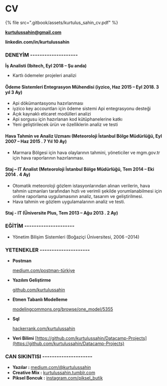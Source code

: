 # CV

{% file src=".gitbook/assets/kurtulus\_sahin\_cv.pdf" %}

**kurtulussahin@gmail.com**

**linkedin.com/in/kurtulussahin**

### **DENEYİM --------------------**

**İş Analisti \(Ibitech, Eyl 2018 – Şu anda\)**

* Kartlı ödemeler projeleri analizi

#### **Ödeme Sistemleri Entegrasyon Mühendisi \(iyzico, Haz 2015 – Eyl 2018. 3 yıl 3 Ay\)**

* Api dökümantasyonu hazırlanması
* iyzico key accountları için ödeme sistemi Api entegrasyonu desteği
* Açık kaynaklı eticaret modülleri analizi
* Api sorgusu için hazırlanan kod kütüphanelerine katkı
* Yeni geliştirilecek ürün ve özelliklerin analiz ve testi

#### **Hava Tahmin ve Analiz Uzmanı \(Meteoroloji İstanbul Bölge Müdürlüğü, Eyl 2007 – Haz 2015 . 7 Yıl 10 Ay\)**

* Marmara Bölgesi için hava olaylarının tahmini, yöneticiler ve mgm.gov.tr için hava raporlarının hazırlanması.

#### **Staj – IT Analist \(Meteoroloji İstanbul Bölge Müdürlüğü, Tem 2014 – Eki 2014 . 4 Ay\)**

* Otomatik meteoroloji gözlem istasyonlarından alınan verilerin, hava tahmin uzmanları tarafından hızlı ve verimli şekilde yorumlanabilmesi için online raporlama uygulamasının analiz, tasarım ve geliştirilmesi.
*  Hava tahmin ve gözlem uygulamalarının analiz ve testi.

#### **Staj - IT \(Üniversite Plus, Tem 2013 – Ağu 2013 . 2 Ay\)**

### **EĞİTİM            ---------------------**

* Yönetim Bilişim Sistemleri \(Boğaziçi Üniversitesi, 2006 –2014\)

### **YETENEKLER ---------------------**

* **Postman**

  [medium.com/postman-türkiye](https://www.medium.com/postman-t%C3%BCrkiye)

* **Yazılım Geliştirme**

  [github.com/kurtulussahin](https://www.github.com/kurtulussahin)

* **Etmen Tabanlı Modelleme**

  [modelingcommons.org/browse/one\_model/5355](http://www.modelingcommons.org/browse/one_model/5355)

* **Sql**

  [hackerrank.com/kurtulussahin](https://www.hackerrank.com/kurtulussahin)

* **Veri Bilimi** [https://github.com/kurtulussahin/Datacamp-Projects](https://github.com/kurtulussahin/Datacamp-Projects)

### **CAN SIKINTISI ---------------------**

* **Yazılar :** [medium.com/@kurtulussahin](https://www.medium.com/@kurtulussahin)
* **Creative Mix :** [kurtulussahin.tumblr.com](http://www.kurtulussahin.tumblr.com/)
* **Piksel Boncuk :** [instagram.com/piksel\_butik](https://www.instagram.com/piksel_butik)



